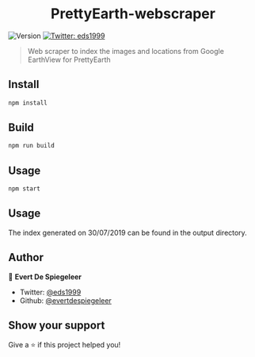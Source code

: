 <h1 align="center">PrettyEarth-webscraper</h1>
<p>
  <img alt="Version" src="https://img.shields.io/badge/version-1.0.0-blue.svg?cacheSeconds=2592000" />
  <a href="https://twitter.com/eds1999">
    <img alt="Twitter: eds1999" src="https://img.shields.io/twitter/follow/eds1999.svg?style=social" target="_blank" />
  </a>
</p>

> Web scraper to index the images and locations from Google EarthView for PrettyEarth

## Install

```sh
npm install
```

## Build

```sh
npm run build
```

## Usage

```sh
npm start
```

## Usage

The index generated on 30/07/2019 can be found in the output directory.

## Author

👤 **Evert De Spiegeleer**

* Twitter: [@eds1999](https://twitter.com/eds1999)
* Github: [@evertdespiegeleer](https://github.com/evertdespiegeleer)

## Show your support

Give a ⭐️ if this project helped you!